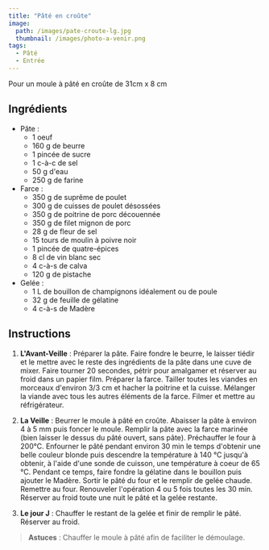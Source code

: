 ```yaml
---
title: "Pâté en croûte"
image: 
  path: /images/pate-croute-lg.jpg
  thumbnail: /images/photo-a-venir.png
tags:
  - Pâté
  - Entrée
---
```

Pour un moule à pâté en croûte de 31cm x 8 cm

## Ingrédients

* Pâte :
  * 1 oeuf
  * 160 g de beurre
  * 1 pincée de sucre
  * 1 c-à-c de sel
  * 50 g d'eau
  * 250 g de farine
* Farce :
  * 350 g de suprême de poulet
  * 300 g de cuisses de poulet désossées
  * 350 g de poitrine de porc découennée
  * 350 g de filet mignon de porc
  * 28 g de fleur de sel
  * 15 tours de moulin à poivre noir
  * 1 pincée de quatre-épices
  * 8 cl de vin blanc sec
  * 4 c-à-s de calva
  * 120 g de pistache
* Gelée :
  * 1 L de bouillon de champignons idéalement ou de poule
  * 32 g de feuille de gélatine
  * 4 c-à-s de Madère
  
## Instructions

1. **L'Avant-Veille** : Préparer la pâte. Faire fondre le beurre, le laisser tiédir et le mettre avec le reste des ingrédients de la pâte dans une cuve de mixer. Faire tourner 20 secondes, pétrir pour amalgamer et réserver au froid dans un papier film. Préparer la farce. Tailler toutes les viandes en morceaux d'environ 3/3 cm et hacher la poitrine et la cuisse. Mélanger la viande avec tous les autres éléments de la farce. Filmer et mettre au réfrigérateur.

2. **La Veille** : Beurrer le moule à pâté en croûte. Abaisser la pâte à environ 4 à 5 mm puis foncer le moule. Remplir la pâte avec la farce marinée (bien laisser le dessus du pâté ouvert, sans pâte). Préchauffer le four à 200°C. Enfourner le pâté pendant environ 30 min le temps d'obtenir une belle couleur blonde puis descendre la température à 140 °C jusqu'à obtenir, à l'aide d'une sonde de cuisson, une température à coeur de 65 °C. Pendant ce temps, faire fondre la gélatine dans le bouillon puis ajouter le Madère.  Sortir le pâté du four et le remplir de gelée chaude. Remettre au four. Renouveler l'opération 4 ou 5 fois toutes les 30 min. Réserver au froid toute une nuit le pâté et la gelée restante.

3. **Le jour J** : Chauffer le restant de la gelée et finir de remplir le pâté. Réserver au froid. 

> **Astuces** : Chauffer le moule à pâté afin de faciliter le démoulage.
